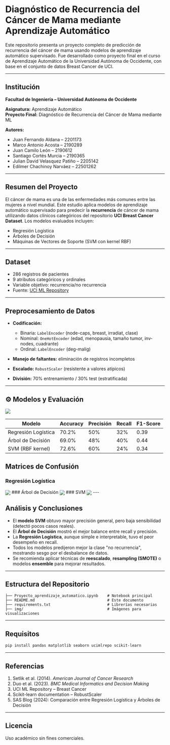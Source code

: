 
# Diagnóstico de Recurrencia del Cáncer de Mama mediante Aprendizaje Automático

Este repositorio presenta un proyecto completo de predicción de recurrencia del cáncer de mama usando modelos de aprendizaje automático supervisado. Fue desarrollado como proyecto final en el curso de Aprendizaje Automático de la Universidad Autónoma de Occidente, con base en el conjunto de datos Breast Cancer de UCI.

---

## Institución
**Facultad de Ingeniería – Universidad Autónoma de Occidente**

**Asignatura:** Aprendizaje Automático  
**Proyecto Final:** Diagnóstico de Recurrencia del Cáncer de Mama mediante ML  

**Autores:**  
- Juan Fernando Aldana – 2201173  
- Marco Antonio Acosta – 2190289  
- Juan Camilo León – 2190612  
- Santiago Cortés Murcia – 2190365  
- Julian David Velasquez Patiño – 2205142  
- Edilmer Chachinoy Narváez – 22501262

---

## Resumen del Proyecto

El cáncer de mama es una de las enfermedades más comunes entre las mujeres a nivel mundial. Este estudio aplica modelos de aprendizaje automático supervisado para predecir la **recurrencia** de cáncer de mama utilizando datos clínicos categóricos del repositorio **UCI Breast Cancer Dataset**. Los modelos evaluados incluyen:

- Regresión Logística
- Árboles de Decisión
- Máquinas de Vectores de Soporte (SVM con kernel RBF)

---

## Dataset

- 286 registros de pacientes
- 9 atributos categóricos y ordinales
- Variable objetivo: recurrencia/no recurrencia
- Fuente: [UCI ML Repository](https://archive.ics.uci.edu/dataset/14/breast+cancer)

---

## Preprocesamiento de Datos

- **Codificación:**
  - Binaria: `LabelEncoder` (node-caps, breast, irradiat, clase)
  - Nominal: `OneHotEncoder` (edad, menopausia, tamaño tumor, inv-nodes, cuadrante)
  - Ordinal: `LabelEncoder` (deg-malig)

- **Manejo de faltantes:** eliminación de registros incompletos
- **Escalado:** `RobustScaler` (resistente a valores atípicos)
- **División:** 70% entrenamiento / 30% test (estratificada)

---

## ⚙️ Modelos y Evaluación
<body>
<img src="img/imagen2.jpg" align="center"/>
</body>

| Modelo                | Accuracy | Precisión | Recall | F1-Score |
|----------------------|----------|-----------|--------|----------|
| Regresión Logística  | 70.2%    | 50%       | 32%    | 0.39     |
| Árbol de Decisión    | 69.0%    | 48%       | 40%    | 0.44     |
| SVM (RBF kernel)     | 72.6%    | 60%       | 24%    | 0.34     |


## Matrices de Confusión

### Regresión Logística
<body>
<img src="img/imagen1.jpg" align="center"/>
</body>
### Árbol de Decisión
<body>
<img src="img/imagen2.jpg" align="center"/>
</body>
### SVM
<body>
<img src="img/imagen3.jpg" align="center"/>
</body>
---

## Análisis y Conclusiones

- El **modelo SVM** obtuvo mayor precisión general, pero baja sensibilidad (detectó pocos casos reales).
- El **Árbol de Decisión** mostró el mejor balance entre recall y precisión.
- La **Regresión Logística**, aunque simple e interpretable, tuvo el peor desempeño en recall.
- Todos los modelos predijeron mejor la clase "no recurrencia", mostrando sesgo por el desbalance de datos.
- Se recomienda aplicar técnicas de **reescalado**, **resampling (SMOTE)** o modelos **ensemble** para mejorar resultados.
---
## Estructura del Repositorio

```
├── Proyecto_aprendizaje_automatico.ipynb    # Notebook principal
├── README.md                                # Este documento
├── requirements.txt                         # Librerías necesarias
├── img/                                     # Imágenes para visualizaciones
```

---

## Requisitos

```bash
pip install pandas matplotlib seaborn ucimlrepo scikit-learn
```

---

## Referencias

1. Setlik et al. (2014). *American Journal of Cancer Research*  
2. Duo et al. (2023). *BMC Medical Informatics and Decision Making*  
3. UCI ML Repository – Breast Cancer  
4. Scikit-learn documentation – RobustScaler  
5. SAS Blog (2024): Comparación entre Regresión Logística y Árboles de Decisión

---

## Licencia

Uso académico sin fines comerciales.
